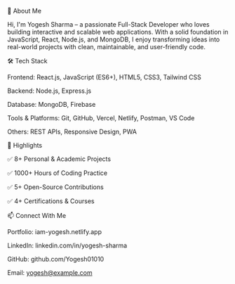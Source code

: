 🚀 About Me

Hi, I'm Yogesh Sharma – a passionate Full-Stack Developer who loves building interactive and scalable web applications.
With a solid foundation in JavaScript, React, Node.js, and MongoDB, I enjoy transforming ideas into real-world projects with clean, maintainable, and user-friendly code.

🛠️ Tech Stack

Frontend: React.js, JavaScript (ES6+), HTML5, CSS3, Tailwind CSS

Backend: Node.js, Express.js

Database: MongoDB, Firebase

Tools & Platforms: Git, GitHub, Vercel, Netlify, Postman, VS Code

Others: REST APIs, Responsive Design, PWA

🌟 Highlights

✅ 8+ Personal & Academic Projects

✅ 1000+ Hours of Coding Practice

✅ 5+ Open-Source Contributions

✅ 4+ Certifications & Courses

📫 Connect With Me

Portfolio: iam-yogesh.netlify.app

LinkedIn: linkedin.com/in/yogesh-sharma

GitHub: github.com/Yogesh01010

Email: yogesh@example.com

